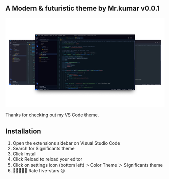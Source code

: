 ## A Modern & futuristic theme by Mr.kumar v0.0.1

![alt text](./images/Main-banner.png)

Thanks for checking out my VS Code theme.

## Installation

1. Open the extensions sidebar on Visual Studio Code
1. Search for Significants theme
1. Click Install
1. Click Reload to reload your editor
1. Click on settings icon (bottom left) > Color Theme ＞ Significants theme
1. 🌟🌟🌟🌟🌟 Rate five-stars 😃
